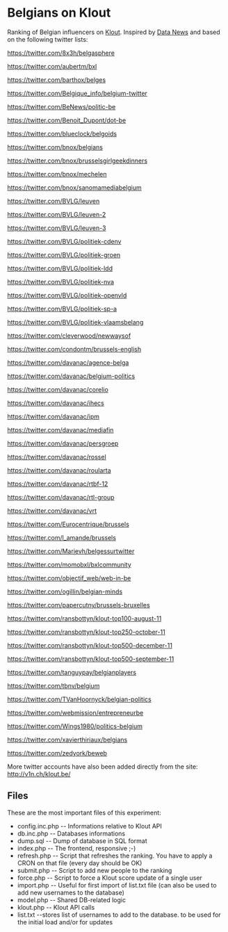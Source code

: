 Belgians on Klout
=================

Ranking of Belgian influencers on [Klout](http://www.klout.com). Inspired by [Data News](http://datanews.rnews.be/fr/ict/actualite/blog/qui-devez-vous-suivre-dans-la-twittosphere-belge/article-1195010830793.htm) and based on the following twitter lists:

https://twitter.com/8x3h/belgasphere

https://twitter.com/aubertm/bxl

https://twitter.com/barthox/belges

https://twitter.com/Belgique_info/belgium-twitter

https://twitter.com/BeNews/politic-be

https://twitter.com/Benoit_Dupont/dot-be

https://twitter.com/blueclock/belgoids

https://twitter.com/bnox/belgians

https://twitter.com/bnox/brusselsgirlgeekdinners

https://twitter.com/bnox/mechelen

https://twitter.com/bnox/sanomamediabelgium

https://twitter.com/BVLG/leuven

https://twitter.com/BVLG/leuven-2

https://twitter.com/BVLG/leuven-3

https://twitter.com/BVLG/politiek-cdenv

https://twitter.com/BVLG/politiek-groen

https://twitter.com/BVLG/politiek-ldd

https://twitter.com/BVLG/politiek-nva

https://twitter.com/BVLG/politiek-openvld

https://twitter.com/BVLG/politiek-sp-a

https://twitter.com/BVLG/politiek-vlaamsbelang

https://twitter.com/cleverwood/newwaysof

https://twitter.com/condontm/brussels-english

https://twitter.com/davanac/agence-belga

https://twitter.com/davanac/belgium-politics

https://twitter.com/davanac/corelio

https://twitter.com/davanac/ihecs

https://twitter.com/davanac/ipm

https://twitter.com/davanac/mediafin

https://twitter.com/davanac/persgroep

https://twitter.com/davanac/rossel

https://twitter.com/davanac/roularta

https://twitter.com/davanac/rtbf-12

https://twitter.com/davanac/rtl-group

https://twitter.com/davanac/vrt

https://twitter.com/Eurocentrique/brussels

https://twitter.com/l_amande/brussels

https://twitter.com/Marievh/belgessurtwitter

https://twitter.com/momobxl/bxlcommunity

https://twitter.com/objectif_web/web-in-be

https://twitter.com/ogillin/belgian-minds

https://twitter.com/papercutny/brussels-bruxelles

https://twitter.com/ransbottyn/klout-top100-august-11

https://twitter.com/ransbottyn/klout-top250-october-11

https://twitter.com/ransbottyn/klout-top500-december-11

https://twitter.com/ransbottyn/klout-top500-september-11

https://twitter.com/tanguypay/belgianplayers

https://twitter.com/tbnv/belgium

https://twitter.com/TVanHoornyck/belgian-politics

https://twitter.com/webmission/entrepreneurbe

https://twitter.com/Wings1980/politics-belgium

https://twitter.com/xavierthiriaux/belgians

https://twitter.com/zedyork/beweb

More twitter accounts have also been added directly from the site: http://v1n.ch/klout.be/

Files
-----

These are the most important files of this experiment:

* config.inc.php -- Informations relative to Klout API
* db.inc.php -- Databases informations
* dump.sql -- Dump of database in SQL format
* index.php -- The frontend, responsive ;-)
* refresh.php -- Script that refreshes the ranking. You have to apply a CRON on that file (every day should be OK)
* submit.php -- Script to add new people to the ranking
* force.php -- Script to force a Klout score update of a single user
* import.php -- Useful for first import of list.txt file (can also be used to add new usernames to the database)
* model.php -- Shared DB-related logic
* klout.php -- Klout API calls
* list.txt --stores list of usernames to add to the database. to be used for the initial load and/or for updates
